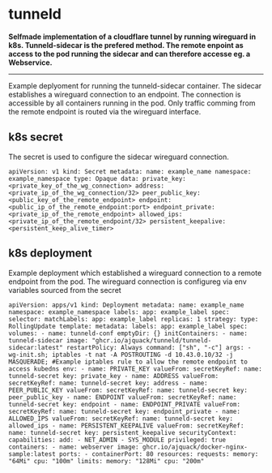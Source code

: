 # tunneld

**Selfmade implementation of a cloudflare tunnel by running wireguard in k8s. Tunneld-sidecar is the prefered method. The remote enpoint as access to the pod running the sidecar and can therefore accesse eg. a Webservice.**

---

Example deplyoment for running the tunneld-sidecar container. The sidecar establishes a wireguard connection to an endpoint. The connection is accessible by all containers running in the pod. Only traffic comming from the remote endpoint is routed via the wireguard interface.

## k8s secret
The secret is used to configure the sidecar wireguard connection.

`apiVersion: v1
kind: Secret
metadata:
  name: example_name
  namespace: example_namespace
type: Opaque
data:
  private_key: <private_key_of_the_wg_connection>
  address: <private_ip_of_the_wg_connection/32>
  peer_public_key: <public_key_of_the_remote_endpoint>
  endpoint: <public_ip_of_the_remote_endpoint:port>
  endpoint_private: <private_ip_of_the_remote_endpoint>
  allowed_ips: <private_ip_of_the_remote_endpoint/32>
  persistent_keepalive: <persistent_keep_alive_timer>
`

## k8s deployment
Example deployment which established a wireguard connection to a remote endpoint from the pod. The wireguard connection is configureg via env variables sourced from the secret

`
apiVersion: apps/v1
kind: Deployment
metadata:
  name: example_name
  namespace: example_namespace
  labels:
    app: example_label
spec:
  selector:
    matchLabels:
      app: example_label
  replicas: 1
  strategy:
    type: RollingUpdate
  template:
    metadata:
      labels:
        app: example_label
    spec:
      volumes:
        - name: tunneld-conf
          emptyDir: {}
      initContainers:
      - name: tunneld-sidecar
        image: "ghcr.io/ajquack/tunneld/tunneld-sidecar:latest"
        restartPolicy: Always
        command: ["sh", "-c"]
        args:
          - wg-init.sh;
            iptables -t nat -A POSTROUTING -d 10.43.0.10/32 -j MASQUERADE; #Example iptables rule to allow the remote endpoint to access kubedns
        env:
        - name: PRIVATE_KEY
          valueFrom:
            secretKeyRef:
              name: tunneld-secret
              key: private_key
        - name: ADDRESS
          valueFrom:
            secretKeyRef:
              name: tunneld-secret
              key: address
        - name: PEER_PUBLIC_KEY
          valueFrom:
            secretKeyRef:
              name: tunneld-secret
              key: peer_public_key
        - name: ENDPOINT
          valueFrom:
            secretKeyRef:
              name: tunneld-secret
              key: endpoint
        - name: ENDPOINT_PRIVATE
          valueFrom:
            secretKeyRef:
              name: tunneld-secret
              key: endpoint_private
        - name: ALLOWED_IPS
          valueFrom:
            secretKeyRef:
              name: tunneld-secret
              key: allowed_ips
        - name: PERSISTENT_KEEPALIVE
          valueFrom:
            secretKeyRef:
              name: tunneld-secret
              key: persistent_keepalive
        securityContext:
          capabilities:
            add:
              - NET_ADMIN
              - SYS_MODULE
          privileged: true
      containers:
      - name: webserver
        image: ghcr.io/ajquack/docker-nginx-sample:latest
        ports:
        - containerPort: 80
        resources:
          requests:
            memory: "64Mi"
            cpu: "100m"
          limits:
            memory: "128Mi"
            cpu: "200m"
`